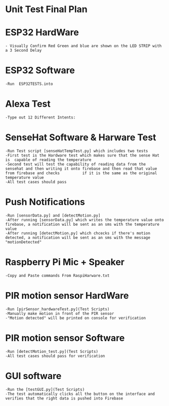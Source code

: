 # Unit Test Final Plan 

# ESP32 HardWare
	- Visually Confirm Red Green and blue are shown on the LED STRIP with a 3 Second Delay
	
# ESP32 Software 
	-Run  ESP32TESTS.into

# Alexa Test 
	-Type out 12 Different Intents: 

# SenseHat Software & Harware Test
	-Run Test script [senseHatTempTest.py] which includes two tests
	-First test is the Hardware test which makes sure that the sense Hat is  capable of reading the temperature
	-Second test will test the capability of reading data from the sensehat and then writing it onto firebase and then read that value from firebase and checks 	     if it is the same as the original temperature value
	-All test cases should pass

# Push Notifications 
	-Run [sensorData.py] and [detectMotion.py]
	-After running [sensorData.py] which writes the temperature value onto firebase, a notification will be sent as an sms with the temperature value
	-After running [detectMotion.py] which chcecks if there's motion detected, a notification will be sent as an sms with the message "motionDetected" 

# Raspberry Pi Mic + Speaker 
	-Copy and Paste commands From RaspiHarware.txt

# PIR motion sensor HardWare
	-Run [pirSensor_hardwareTest.py](Test Scripts)
	-Manually make motion in front of the PIR sensor
	-"Motion detected" will be printed on console for verification

# PIR motion sensor Software
	-Run [detectMotion_test.py](Test Scripts)
	-All test cases should pass for verification

# GUI software 
	-Run the [testGUI.py](Test Scripts)
	-The test automatically clicks all the button on the interface and verifies that the right data is pushed into Firebase
